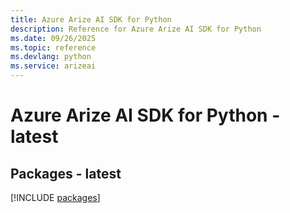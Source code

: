 ```yaml
---
title: Azure Arize AI SDK for Python
description: Reference for Azure Arize AI SDK for Python
ms.date: 09/26/2025
ms.topic: reference
ms.devlang: python
ms.service: arizeai
---
```

# Azure Arize AI SDK for Python - latest
## Packages - latest
[!INCLUDE [packages](arize-ai-index.md)]